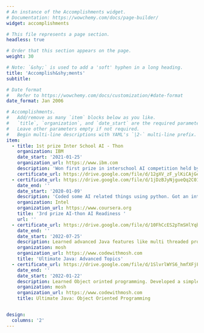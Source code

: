 ```yaml
---
# An instance of the Accomplishments widget.
# Documentation: https://wowchemy.com/docs/page-builder/
widget: accomplishments

# This file represents a page section.
headless: true

# Order that this section appears on the page.
weight: 30

# Note: `&shy;` is used to add a 'soft' hyphen in a long heading.
title: 'Accomplish&shy;ments'
subtitle:

# Date format
#   Refer to https://wowchemy.com/docs/customization/#date-format
date_format: Jan 2006

# Accomplishments.
#   Add/remove as many `item` blocks below as you like.
#   `title`, `organization`, and `date_start` are the required parameters.
#   Leave other parameters empty if not required.
#   Begin multi-line descriptions with YAML's `|2-` multi-line prefix.
item:
  - title: 1st prize Inter School AI - Thon
    organization: IBM
    date_start: '2021-01-25'
    organization_url: https://www.ibm.com
    description: 'Won first prize in interschool AI competition held by IBM. Learned about Watson AI and implemented a medication prescription chatbot. '
    certificate_url: https://drive.google.com/file/d/12gXV_zF_ylKiCAjGe0nCACblleVaJMc-/view?usp=sharing
  - certificate_url: https://drive.google.com/file/d/1jDzBJyNjgueQq2C01AkO6XWOcrulARPB/view?usp=sharing
    date_end: ''
    date_start: '2020-01-09'
    description: 'Coded some AI related things using python. Got an introduction of some libraries.'
    organization: Intel
    organization_url: https://www.coursera.org
    title: '3rd prize AI-thon AI Readiness '
    url: ''
  - certificate_url: https://drive.google.com/file/d/10FhCcES2pTmSHlYqblS_X7noM7dso-EX/view?usp=sharing
    date_end: ''
    date_start: '2022-07-25'
    description: Learned advanced Java features like multi threaded programming.
    organization: mosh
    organization_url: https://www.codewithmosh.com
    title: 'Ultimate Java: Advanced Topics'
  - certificate_url: https://drive.google.com/file/d/1SlvrlWYS6_hmfXFjF5gL_edsqCGxHPGO/view?usp=sharing
    date_end: ''
    date_start: '2022-01-22'
    description: Learned Object orinted programming. Developed a simple board game as a project.
    organization: mosh
    organization_url: https://www.codewithmosh.com
    title: Ultimate Java: Object Oriented Programming


design:
  columns: '2'
---
```

